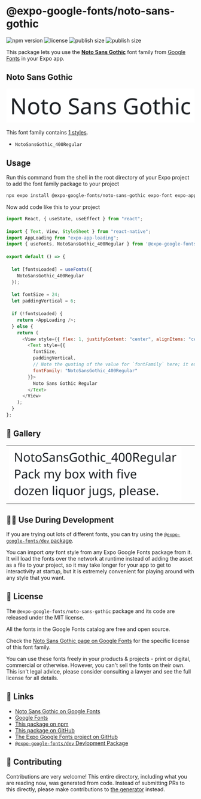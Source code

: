 # @expo-google-fonts/noto-sans-gothic

![npm version](https://flat.badgen.net/npm/v/@expo-google-fonts/noto-sans-gothic)
![license](https://flat.badgen.net/github/license/expo/google-fonts)
![publish size](https://flat.badgen.net/packagephobia/install/@expo-google-fonts/noto-sans-gothic)
![publish size](https://flat.badgen.net/packagephobia/publish/@expo-google-fonts/noto-sans-gothic)

This package lets you use the [**Noto Sans Gothic**](https://fonts.google.com/specimen/Noto+Sans+Gothic) font family from [Google Fonts](https://fonts.google.com/) in your Expo app.

## Noto Sans Gothic

![Noto Sans Gothic](./font-family.png)

This font family contains [1 styles](#-gallery).

- `NotoSansGothic_400Regular`

## Usage

Run this command from the shell in the root directory of your Expo project to add the font family package to your project

```sh
npx expo install @expo-google-fonts/noto-sans-gothic expo-font expo-app-loading
```

Now add code like this to your project

```js
import React, { useState, useEffect } from "react";

import { Text, View, StyleSheet } from "react-native";
import AppLoading from "expo-app-loading";
import { useFonts, NotoSansGothic_400Regular } from '@expo-google-fonts/noto-sans-gothic';

export default () => {

  let [fontsLoaded] = useFonts({
    NotoSansGothic_400Regular
  });

  let fontSize = 24;
  let paddingVertical = 6;

  if (!fontsLoaded) {
    return <AppLoading />;
  } else {
    return (
      <View style={{ flex: 1, justifyContent: "center", alignItems: "center" }}>
        <Text style={{
          fontSize,
          paddingVertical,
          // Note the quoting of the value for `fontFamily` here; it expects a string!
          fontFamily: "NotoSansGothic_400Regular"
        }}>
          Noto Sans Gothic Regular
        </Text>
      </View>
    );
  }
};
```

## 🔡 Gallery


||||
|-|-|-|
|![NotoSansGothic_400Regular](./NotoSansGothic_400Regular.ttf.png)||||


## 👩‍💻 Use During Development

If you are trying out lots of different fonts, you can try using the [`@expo-google-fonts/dev` package](https://github.com/expo/google-fonts/tree/master/font-packages/dev#readme).

You can import _any_ font style from any Expo Google Fonts package from it. It will load the fonts over the network at runtime instead of adding the asset as a file to your project, so it may take longer for your app to get to interactivity at startup, but it is extremely convenient for playing around with any style that you want.


## 📖 License

The `@expo-google-fonts/noto-sans-gothic` package and its code are released under the MIT license.

All the fonts in the Google Fonts catalog are free and open source.

Check the [Noto Sans Gothic page on Google Fonts](https://fonts.google.com/specimen/Noto+Sans+Gothic) for the specific license of this font family.

You can use these fonts freely in your products & projects - print or digital, commercial or otherwise. However, you can't sell the fonts on their own. This isn't legal advice, please consider consulting a lawyer and see the full license for all details.

## 🔗 Links

- [Noto Sans Gothic on Google Fonts](https://fonts.google.com/specimen/Noto+Sans+Gothic)
- [Google Fonts](https://fonts.google.com/)
- [This package on npm](https://www.npmjs.com/package/@expo-google-fonts/noto-sans-gothic)
- [This package on GitHub](https://github.com/expo/google-fonts/tree/master/font-packages/noto-sans-gothic)
- [The Expo Google Fonts project on GitHub](https://github.com/expo/google-fonts)
- [`@expo-google-fonts/dev` Devlopment Package](https://github.com/expo/google-fonts/tree/master/font-packages/dev)

## 🤝 Contributing

Contributions are very welcome! This entire directory, including what you are reading now, was generated from code. Instead of submitting PRs to this directly, please make contributions to [the generator](https://github.com/expo/google-fonts/tree/master/packages/generator) instead.
